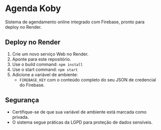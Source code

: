 # Agenda Koby

Sistema de agendamento online integrado com Firebase, pronto para deploy no Render.

## Deploy no Render

1. Crie um novo serviço Web no Render.
2. Aponte para este repositório.
3. Use o build command: `npm install`
4. Use o start command: `npm start`
5. Adicione a variável de ambiente:
   - `FIREBASE_KEY` com o conteúdo completo do seu JSON de credencial do Firebase.

## Segurança

- Certifique-se de que sua variável de ambiente está marcada como privada.
- O sistema segue práticas da LGPD para proteção de dados sensíveis.